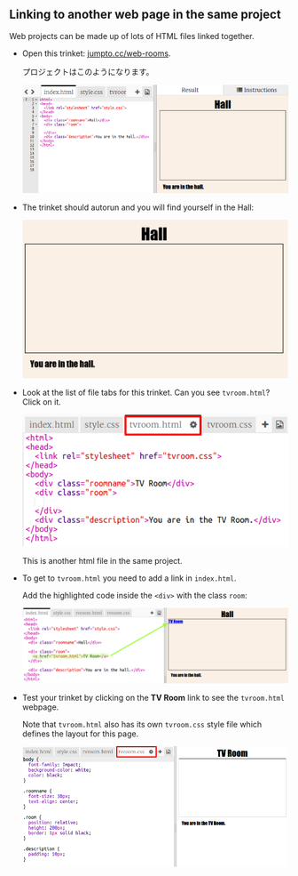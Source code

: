 ## Linking to another web page in the same project

Web projects can be made up of lots of HTML files linked together.

+ Open this trinket: <a href="https://trinket.io/html/f1486ddb24" target="_blank">jumpto.cc/web-rooms</a>.
    
    プロジェクトはこのようになります。
    
    ![スクリーンショット](images/rooms-starter.png)

+ The trinket should autorun and you will find yourself in the Hall:
    
    ![スクリーンショット](images/rooms-hall-start.png)

+ Look at the list of file tabs for this trinket. Can you see `tvroom.html`? Click on it.
    
    ![スクリーンショット](images/rooms-tvroom-html.png)
    
    This is another html file in the same project.

+ To get to `tvroom.html` you need to add a link in `index.html`.
    
    Add the highlighted code inside the `<div>` with the class `room`:
    
    ![スクリーンショット](images/rooms-link-tvroom.png)

+ Test your trinket by clicking on the **TV Room** link to see the `tvroom.html` webpage.
    
    Note that `tvroom.html` also has its own `tvroom.css` style file which defines the layout for this page.
    
    ![スクリーンショット](images/rooms-tvroom-unstyled.png)